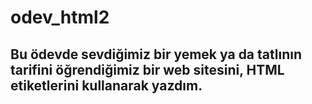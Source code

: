 # odev_html2
## Bu ödevde sevdiğimiz bir yemek ya da tatlının tarifini öğrendiğimiz bir web sitesini, HTML etiketlerini kullanarak yazdım.
